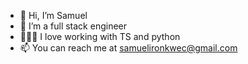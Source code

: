 - 👋 Hi, I’m Samuel
- 👀 I’m a full stack engineer
- 🧑🏼‍💻 I love working with TS and python
- 📫 You can reach me at samuelironkwec@gmail.com

